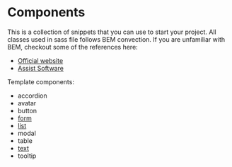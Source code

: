 # Components

This is a collection of snippets that you can use to start your project.
All classes used in sass file follows BEM convection. If you are unfamiliar with BEM, checkout some of the references here:

+ [Official website](http://getbem.com/introduction/)
+ [Assist Software](https://assist-software.net/blog/css-guideline-tutorial-bem-sass)

Template components:

+ accordion
+ avatar
+ button
+ [form](https://github.com/stefanlazarevic/template/tree/master/_docs/components_form.md)
+ [list](https://github.com/stefanlazarevic/template/tree/master/_docs/components_list.md)
+ modal
+ table
+ [text](https://github.com/stefanlazarevic/template/tree/master/_docs/components_text.md)
+ tooltip

